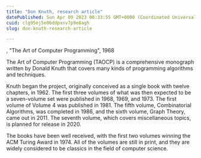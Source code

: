 ```yaml
---
title: "Don Knuth, research article"
datePublished: Sun Apr 09 2023 08:33:55 GMT+0000 (Coordinated Universal Time)
cuid: clg95ej5e06ddpxnv7p9e8agh
slug: don-knuth-research-article

---
```


, "The Art of Computer Programming", 1968

The Art of Computer Programming (TAOCP) is a comprehensive monograph written by Donald Knuth that covers many kinds of programming algorithms and techniques.

 Knuth began the project, originally conceived as a single book with twelve chapters, in 1962. The first three volumes of what was then expected to be a seven-volume set were published in 1968, 1969, and 1973. The first volume of Volume 4 was published in 1981. The fifth volume, Combinatorial Algorithms, was completed in 1986, and the sixth volume, Graph Theory, came out in 2011. The seventh volume, which covers miscellaneous topics, is planned for release in 2020.

The books have been well received, with the first two volumes winning the ACM Turing Award in 1974. All of the volumes are still in print, and they are widely considered to be classics in the field of computer science.
